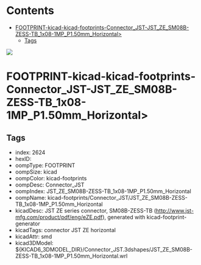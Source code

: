 



Contents
========

* [FOOTPRINT-kicad-kicad-footprints-Connector_JST-JST_ZE_SM08B-ZESS-TB_1x08-1MP_P1.50mm_Horizontal>](#footprint-kicad-kicad-footprints-connector_jst-jst_ze_sm08b-zess-tb_1x08-1mp_p150mm_horizontal)
	* [Tags](#tags)
  
![][im]
# FOOTPRINT-kicad-kicad-footprints-Connector_JST-JST_ZE_SM08B-ZESS-TB_1x08-1MP_P1.50mm_Horizontal>

## Tags

- index: 2624
- hexID: 
- oompType: FOOTPRINT
- oompSize: kicad
- oompColor: kicad-footprints
- oompDesc: Connector_JST
- oompIndex: JST_ZE_SM08B-ZESS-TB_1x08-1MP_P1.50mm_Horizontal
- oompName: kicad-footprints/Connector_JST/JST_ZE_SM08B-ZESS-TB_1x08-1MP_P1.50mm_Horizontal
- kicadDesc: JST ZE series connector, SM08B-ZESS-TB (http://www.jst-mfg.com/product/pdf/eng/eZE.pdf), generated with kicad-footprint-generator
- kicadTags: connector JST ZE horizontal
- kicadAttr: smd
- kicad3DModel: ${KICAD6_3DMODEL_DIR}/Connector_JST.3dshapes/JST_ZE_SM08B-ZESS-TB_1x08-1MP_P1.50mm_Horizontal.wrl



[im]: image.png
